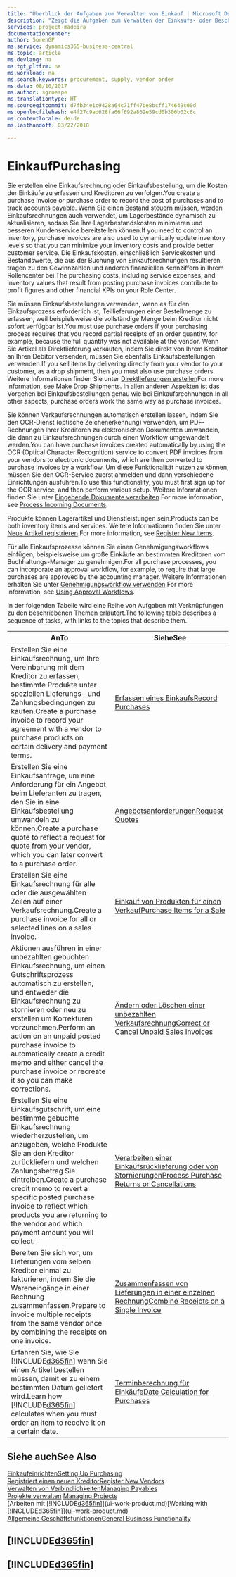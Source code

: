 ```yaml
---
title: "Überblick der Aufgaben zum Verwalten von Einkauf | Microsoft Docs"
description: "Zeigt die Aufgaben zum Verwalten der Einkaufs- oder Beschaffungsvorgänge, einschließlich das Vorgehen bei Einkaufsrechnungen und Bestellungen."
services: project-madeira
documentationcenter: 
author: SorenGP
ms.service: dynamics365-business-central
ms.topic: article
ms.devlang: na
ms.tgt_pltfrm: na
ms.workload: na
ms.search.keywords: procurement, supply, vendor order
ms.date: 08/10/2017
ms.author: sgroespe
ms.translationtype: HT
ms.sourcegitcommit: d7fb34e1c9428a64c71ff47be8bcff174649c00d
ms.openlocfilehash: e4f27c9ad628fa66f692a862e59cd0b306b02c6c
ms.contentlocale: de-de
ms.lasthandoff: 03/22/2018

---
```

# <a name="purchasing"></a><span data-ttu-id="9c094-103">Einkauf</span><span class="sxs-lookup"><span data-stu-id="9c094-103">Purchasing</span></span>
<span data-ttu-id="9c094-104">Sie erstellen eine Einkaufsrechnung oder Einkaufsbestellung, um die Kosten der Einkäufe zu erfassen und Kreditoren zu verfolgen.</span><span class="sxs-lookup"><span data-stu-id="9c094-104">You create a purchase invoice or purchase order to record the cost of purchases and to track accounts payable.</span></span> <span data-ttu-id="9c094-105">Wenn Sie einen Bestand steuern müssen, werden Einkaufsrechnungen auch verwendet, um Lagerbestände dynamisch zu aktualisieren, sodass Sie Ihre Lagerbestandskosten minimieren und besseren Kundenservice bereitstellen können.</span><span class="sxs-lookup"><span data-stu-id="9c094-105">If you need to control an inventory, purchase invoices are also used to dynamically update inventory levels so that you can minimize your inventory costs and provide better customer service.</span></span> <span data-ttu-id="9c094-106">Die Einkaufskosten, einschließlich Servicekosten und Bestandswerte, die aus der Buchung von Einkaufsrechnungen resultieren, tragen zu den Gewinnzahlen und anderen finanziellen Kennziffern in Ihrem Rollencenter bei.</span><span class="sxs-lookup"><span data-stu-id="9c094-106">The purchasing costs, including service expenses, and inventory values that result from posting purchase invoices contribute to profit figures and other financial KPIs on your Role Center.</span></span>

<span data-ttu-id="9c094-107">Sie müssen Einkaufsbestellungen verwenden, wenn es für den Einkaufsprozess erforderlich ist, Teillieferungen einer Bestellmenge zu erfassen, weil beispielsweise die vollständige Menge beim Kreditor nicht sofort verfügbar ist.</span><span class="sxs-lookup"><span data-stu-id="9c094-107">You must use purchase orders if your purchasing process requires that you record partial receipts of an order quantity, for example, because the full quantity was not available at the vendor.</span></span> <span data-ttu-id="9c094-108">Wenn Sie Artikel als Direktlieferung verkaufen, indem Sie direkt von Ihrem Kreditor an Ihren Debitor versenden, müssen Sie ebenfalls Einkaufsbestellungen verwenden.</span><span class="sxs-lookup"><span data-stu-id="9c094-108">If you sell items by delivering directly from your vendor to your customer, as a drop shipment, then you must also use purchase orders.</span></span> <span data-ttu-id="9c094-109">Weitere Informationen finden Sie unter [Direktlieferungen erstellen](sales-how-drop-shipment.md)</span><span class="sxs-lookup"><span data-stu-id="9c094-109">For more information, see [Make Drop Shipments](sales-how-drop-shipment.md).</span></span> <span data-ttu-id="9c094-110">In allen anderen Aspekten ist das Vorgehen bei Einkaufsbestellungen genau wie bei Einkaufsrechnungen.</span><span class="sxs-lookup"><span data-stu-id="9c094-110">In all other aspects, purchase orders work the same way as purchase invoices.</span></span>

<span data-ttu-id="9c094-111">Sie können Verkaufsrechnungen automatisch erstellen lassen, indem Sie den OCR-Dienst (optische Zeichenerkennung) verwenden, um PDF-Rechnungen Ihrer Kreditoren zu elektronischen Dokumenten umwandeln, die dann zu Einkaufsrechnungen durch einen Workflow umgewandelt werden.</span><span class="sxs-lookup"><span data-stu-id="9c094-111">You can have purchase invoices created automatically by using the OCR (Optical Character Recognition) service to convert PDF invoices from your vendors to electronic documents, which are then converted to purchase invoices by a workflow.</span></span> <span data-ttu-id="9c094-112">Um diese Funktionalität nutzen zu können, müssen Sie den OCR-Service zuerst anmelden und dann verschiedene Einrichtungen ausführen.</span><span class="sxs-lookup"><span data-stu-id="9c094-112">To use this functionality, you must first sign up for the OCR service, and then perform various setup.</span></span> <span data-ttu-id="9c094-113">Weitere Informationen finden Sie unter [Eingehende Dokumente verarbeiten](across-process-income-documents.md).</span><span class="sxs-lookup"><span data-stu-id="9c094-113">For more information, see [Process Incoming Documents](across-process-income-documents.md).</span></span>      

<span data-ttu-id="9c094-114">Produkte können Lagerartikel und Dienstleistungen sein.</span><span class="sxs-lookup"><span data-stu-id="9c094-114">Products can be both inventory items and services.</span></span> <span data-ttu-id="9c094-115">Weitere Informationen finden Sie unter [Neue Artikel registrieren](inventory-how-register-new-items.md).</span><span class="sxs-lookup"><span data-stu-id="9c094-115">For more information, see [Register New Items](inventory-how-register-new-items.md).</span></span>

<span data-ttu-id="9c094-116">Für alle Einkaufsprozesse können Sie einen Genehmigungsworkflows einfügen, beispielsweise um große Einkäufe an bestimmten Kreditoren vom Buchhaltungs-Manager zu genehmigen.</span><span class="sxs-lookup"><span data-stu-id="9c094-116">For all purchase processes, you can incorporate an approval workflow, for example, to require that large purchases are approved by the accounting manager.</span></span> <span data-ttu-id="9c094-117">Weitere Informationen erhalten Sie unter [Genehmigungsworkflow verwenden](across-how-use-approval-workflows.md).</span><span class="sxs-lookup"><span data-stu-id="9c094-117">For more information, see [Using Approval Workflows](across-how-use-approval-workflows.md).</span></span>

<span data-ttu-id="9c094-118">In der folgenden Tabelle wird eine Reihe von Aufgaben mit Verknüpfungen zu den beschriebenen Themen erläutert.</span><span class="sxs-lookup"><span data-stu-id="9c094-118">The following table describes a sequence of tasks, with links to the topics that describe them.</span></span>

| <span data-ttu-id="9c094-119">An</span><span class="sxs-lookup"><span data-stu-id="9c094-119">To</span></span> | <span data-ttu-id="9c094-120">Siehe</span><span class="sxs-lookup"><span data-stu-id="9c094-120">See</span></span> |
| --- | --- |
| <span data-ttu-id="9c094-121">Erstellen Sie eine Einkaufsrechnung, um Ihre Vereinbarung mit dem Kreditor zu erfassen, bestimmte Produkte unter speziellen Lieferungs- und Zahlungsbedingungen zu kaufen.</span><span class="sxs-lookup"><span data-stu-id="9c094-121">Create a purchase invoice to record your agreement with a vendor to purchase products on certain delivery and payment terms.</span></span> |[<span data-ttu-id="9c094-122">Erfassen eines Einkaufs</span><span class="sxs-lookup"><span data-stu-id="9c094-122">Record Purchases</span></span>](purchasing-how-record-purchases.md) |
|<span data-ttu-id="9c094-123">Erstellen Sie eine Einkaufsanfrage, um eine Anforderung für ein Angebot beim Lieferanten zu tragen, den Sie in eine Einkaufsbestellung umwandeln zu können.</span><span class="sxs-lookup"><span data-stu-id="9c094-123">Create a purchase quote to reflect a request for quote from your vendor, which you can later convert to a purchase order.</span></span>|[<span data-ttu-id="9c094-124">Angebotsanforderungen</span><span class="sxs-lookup"><span data-stu-id="9c094-124">Request Quotes</span></span>](purchasing-how-request-quotes.md)|
| <span data-ttu-id="9c094-125">Erstellen Sie eine Einkaufsrechnung für alle oder die ausgewählten Zeilen auf einer Verkaufsrechnung.</span><span class="sxs-lookup"><span data-stu-id="9c094-125">Create a purchase invoice for all or selected lines on a sales invoice.</span></span> |[<span data-ttu-id="9c094-126">Einkauf von Produkten für einen Verkauf</span><span class="sxs-lookup"><span data-stu-id="9c094-126">Purchase Items for a Sale</span></span>](purchasing-how-purchase-products-sale.md) |
| <span data-ttu-id="9c094-127">Aktionen ausführen in einer unbezahlten gebuchten Einkaufsrechnung, um einen Gutschriftsprozess automatisch zu erstellen, und entweder die Einkaufsrechnung zu stornieren oder neu zu erstellen um Korrekturen vorzunehmen.</span><span class="sxs-lookup"><span data-stu-id="9c094-127">Perform an action on an unpaid posted purchase invoice to automatically create a credit memo and either cancel the purchase invoice or recreate it so you can make corrections.</span></span> |[<span data-ttu-id="9c094-128">Ändern oder Löschen einer unbezahlten Verkaufsrechnung</span><span class="sxs-lookup"><span data-stu-id="9c094-128">Correct or Cancel Unpaid Sales Invoices</span></span>](purchasing-how-correct-cancel-unpaid-purchase-invoices.md) |
| <span data-ttu-id="9c094-129">Erstellen Sie eine Einkaufsgutschrift, um eine bestimmte gebuchte Einkaufsrechnung wiederherzustellen, um anzugeben, welche Produkte Sie an den Kreditor zurückliefern und welchen Zahlungsbetrag Sie eintreiben.</span><span class="sxs-lookup"><span data-stu-id="9c094-129">Create a purchase credit memo to revert a specific posted purchase invoice to reflect which products you are returning to the vendor and which payment amount you will collect.</span></span> |[<span data-ttu-id="9c094-130">Verarbeiten einer Einkaufsrücklieferung oder von Stornierungen</span><span class="sxs-lookup"><span data-stu-id="9c094-130">Process Purchase Returns or Cancellations</span></span>](purchasing-how-register-new-vendors.md) |
|<span data-ttu-id="9c094-131">Bereiten Sie sich vor, um Lieferungen vom selben Kreditor einmal zu fakturieren, indem Sie die Wareneingänge in einer Rechnung zusammenfassen.</span><span class="sxs-lookup"><span data-stu-id="9c094-131">Prepare to invoice multiple receipts from the same vendor once by combining the receipts on one invoice.</span></span>|[<span data-ttu-id="9c094-132">Zusammenfassen von Lieferungen in einer einzelnen Rechnung</span><span class="sxs-lookup"><span data-stu-id="9c094-132">Combine Receipts on a Single Invoice</span></span>](purchasing-how-to-combine-receipts.md)|
| <span data-ttu-id="9c094-133">Erfahren Sie, wie Sie [!INCLUDE[d365fin](includes/d365fin_md.md)] wenn Sie einen Artikel bestellen müssen, damit er zu einem bestimmten Datum geliefert wird.</span><span class="sxs-lookup"><span data-stu-id="9c094-133">Learn how [!INCLUDE[d365fin](includes/d365fin_md.md)] calculates when you must order an item to receive it on a certain date.</span></span>|[<span data-ttu-id="9c094-134">Terminberechnung für Einkäufe</span><span class="sxs-lookup"><span data-stu-id="9c094-134">Date Calculation for Purchases</span></span>](purchasing-date-calculation-for-purchases.md)|

## <a name="see-also"></a><span data-ttu-id="9c094-135">Siehe auch</span><span class="sxs-lookup"><span data-stu-id="9c094-135">See Also</span></span>
[<span data-ttu-id="9c094-136">Einkaufeinrichten</span><span class="sxs-lookup"><span data-stu-id="9c094-136">Setting Up Purchasing</span></span>](purchasing-setup-purchasing.md)  
[<span data-ttu-id="9c094-137">Registriert einen neuen Kreditor</span><span class="sxs-lookup"><span data-stu-id="9c094-137">Register New Vendors</span></span>](purchasing-how-register-new-vendors.md)  
[<span data-ttu-id="9c094-138">Verwalten von Verbindlichkeiten</span><span class="sxs-lookup"><span data-stu-id="9c094-138">Managing Payables</span></span>](payables-manage-payables.md)  
<span data-ttu-id="9c094-139">[Projekte verwalten](projects-manage-projects.md)  </span><span class="sxs-lookup"><span data-stu-id="9c094-139">[Managing Projects](projects-manage-projects.md)  </span></span>  
<span data-ttu-id="9c094-140">[Arbeiten mit [!INCLUDE[d365fin](includes/d365fin_md.md)]](ui-work-product.md)</span><span class="sxs-lookup"><span data-stu-id="9c094-140">[Working with [!INCLUDE[d365fin](includes/d365fin_md.md)]](ui-work-product.md)</span></span>  
[<span data-ttu-id="9c094-141">Allgemeine Geschäftsfunktionen</span><span class="sxs-lookup"><span data-stu-id="9c094-141">General Business Functionality</span></span>](ui-across-business-areas.md)

## [!INCLUDE[d365fin](includes/free_trial_md.md)]  
## [!INCLUDE[d365fin](includes/training_link_md.md)]

